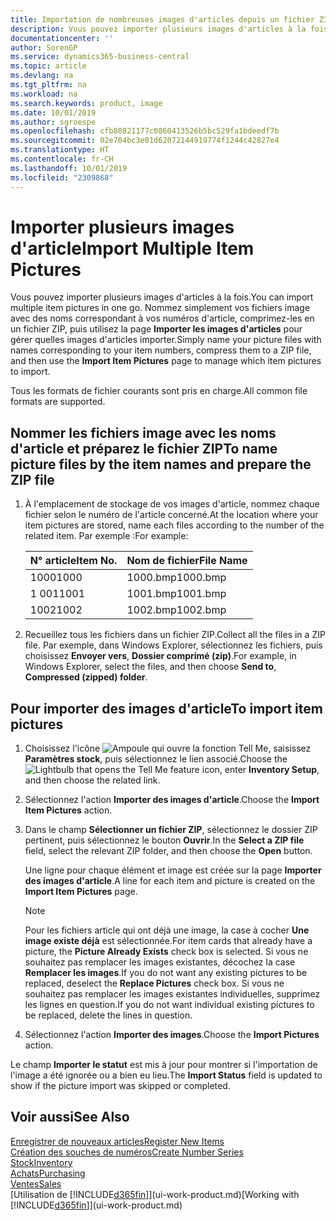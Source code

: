 ```yaml
---
title: Importation de nombreuses images d'articles depuis un fichier ZIP| Microsoft Docs
description: Vous pouvez importer plusieurs images d'articles à la fois. Nommez simplement vos fichiers image avec des noms correspondant à vos numéros d'article, comprimez-les en un fichier zip, puis utilisez la page Importer les images d'articles pour gérer quelles images d'articles importer.
documentationcenter: ''
author: SorenGP
ms.service: dynamics365-business-central
ms.topic: article
ms.devlang: na
ms.tgt_pltfrm: na
ms.workload: na
ms.search.keywords: product, image
ms.date: 10/01/2019
ms.author: sgroespe
ms.openlocfilehash: cfb80821177c0860413526b5bc529fa1bdeedf7b
ms.sourcegitcommit: 02e704bc3e01d62072144919774f1244c42827e4
ms.translationtype: HT
ms.contentlocale: fr-CH
ms.lasthandoff: 10/01/2019
ms.locfileid: "2309868"
---
```

# <a name="import-multiple-item-pictures"></a><span data-ttu-id="7d44c-104">Importer plusieurs images d'article</span><span class="sxs-lookup"><span data-stu-id="7d44c-104">Import Multiple Item Pictures</span></span>
<span data-ttu-id="7d44c-105">Vous pouvez importer plusieurs images d'articles à la fois.</span><span class="sxs-lookup"><span data-stu-id="7d44c-105">You can import multiple item pictures in one go.</span></span> <span data-ttu-id="7d44c-106">Nommez simplement vos fichiers image avec des noms correspondant à vos numéros d'article, comprimez-les en un fichier ZIP, puis utilisez la page **Importer les images d'articles** pour gérer quelles images d'articles importer.</span><span class="sxs-lookup"><span data-stu-id="7d44c-106">Simply name your picture files with names corresponding to your item numbers, compress them to a ZIP file, and then use the **Import Item Pictures** page to manage which item pictures to import.</span></span>

<span data-ttu-id="7d44c-107">Tous les formats de fichier courants sont pris en charge.</span><span class="sxs-lookup"><span data-stu-id="7d44c-107">All common file formats are supported.</span></span>

## <a name="to-name-picture-files-by-the-item-names-and-prepare-the-zip-file"></a><span data-ttu-id="7d44c-108">Nommer les fichiers image avec les noms d'article et préparez le fichier ZIP</span><span class="sxs-lookup"><span data-stu-id="7d44c-108">To name picture files by the item names and prepare the ZIP file</span></span>
1. <span data-ttu-id="7d44c-109">À l'emplacement de stockage de vos images d'article, nommez chaque fichier selon le numéro de l'article concerné.</span><span class="sxs-lookup"><span data-stu-id="7d44c-109">At the location where your item pictures are stored, name each files according to the number of the related item.</span></span> <span data-ttu-id="7d44c-110">Par exemple :</span><span class="sxs-lookup"><span data-stu-id="7d44c-110">For example:</span></span>

    |<span data-ttu-id="7d44c-111">N° article</span><span class="sxs-lookup"><span data-stu-id="7d44c-111">Item No.</span></span>|<span data-ttu-id="7d44c-112">Nom de fichier</span><span class="sxs-lookup"><span data-stu-id="7d44c-112">File Name</span></span>|
    |-|-|
    |<span data-ttu-id="7d44c-113">1000</span><span class="sxs-lookup"><span data-stu-id="7d44c-113">1000</span></span>|<span data-ttu-id="7d44c-114">1000.bmp</span><span class="sxs-lookup"><span data-stu-id="7d44c-114">1000.bmp</span></span>|
    |<span data-ttu-id="7d44c-115">1 001</span><span class="sxs-lookup"><span data-stu-id="7d44c-115">1001</span></span>|<span data-ttu-id="7d44c-116">1001.bmp</span><span class="sxs-lookup"><span data-stu-id="7d44c-116">1001.bmp</span></span>|
    |<span data-ttu-id="7d44c-117">1002</span><span class="sxs-lookup"><span data-stu-id="7d44c-117">1002</span></span>|<span data-ttu-id="7d44c-118">1002.bmp</span><span class="sxs-lookup"><span data-stu-id="7d44c-118">1002.bmp</span></span>|

2. <span data-ttu-id="7d44c-119">Recueillez tous les fichiers dans un fichier ZIP.</span><span class="sxs-lookup"><span data-stu-id="7d44c-119">Collect all the files in a ZIP file.</span></span> <span data-ttu-id="7d44c-120">Par exemple, dans Windows Explorer, sélectionnez les fichiers, puis choisissez **Envoyer vers**, **Dossier comprimé (zip)**.</span><span class="sxs-lookup"><span data-stu-id="7d44c-120">For example, in Windows Explorer, select the files, and then choose **Send to**, **Compressed (zipped) folder**.</span></span>     

## <a name="to-import-item-pictures"></a><span data-ttu-id="7d44c-121">Pour importer des images d'article</span><span class="sxs-lookup"><span data-stu-id="7d44c-121">To import item pictures</span></span>
1. <span data-ttu-id="7d44c-122">Choisissez l'icône ![Ampoule qui ouvre la fonction Tell Me](media/ui-search/search_small.png "Dites-moi ce que vous voulez faire"), saisissez **Paramètres stock**, puis sélectionnez le lien associé.</span><span class="sxs-lookup"><span data-stu-id="7d44c-122">Choose the ![Lightbulb that opens the Tell Me feature](media/ui-search/search_small.png "Tell me what you want to do") icon, enter **Inventory Setup**, and then choose the related link.</span></span>
2. <span data-ttu-id="7d44c-123">Sélectionnez l'action **Importer des images d'article**.</span><span class="sxs-lookup"><span data-stu-id="7d44c-123">Choose the **Import Item Pictures** action.</span></span>
3. <span data-ttu-id="7d44c-124">Dans le champ **Sélectionner un fichier ZIP**, sélectionnez le dossier ZIP pertinent, puis sélectionnez le bouton **Ouvrir**.</span><span class="sxs-lookup"><span data-stu-id="7d44c-124">In the **Select a ZIP file** field, select the relevant ZIP folder, and then choose the **Open** button.</span></span>

    <span data-ttu-id="7d44c-125">Une ligne pour chaque élément et image est créée sur la page **Importer des images d'article**.</span><span class="sxs-lookup"><span data-stu-id="7d44c-125">A line for each item and picture is created on the **Import Item Pictures** page.</span></span>

    > [!NOTE]
    > <span data-ttu-id="7d44c-126">Pour les fichiers article qui ont déjà une image, la case à cocher **Une image existe déjà** est sélectionnée.</span><span class="sxs-lookup"><span data-stu-id="7d44c-126">For item cards that already have a picture, the **Picture Already Exists** check box is selected.</span></span> <span data-ttu-id="7d44c-127">Si vous ne souhaitez pas remplacer les images existantes, décochez la case **Remplacer les images**.</span><span class="sxs-lookup"><span data-stu-id="7d44c-127">If you do not want any existing pictures to be replaced, deselect the **Replace Pictures** check box.</span></span> <span data-ttu-id="7d44c-128">Si vous ne souhaitez pas remplacer les images existantes individuelles, supprimez les lignes en question.</span><span class="sxs-lookup"><span data-stu-id="7d44c-128">If you do not want individual existing pictures to be replaced, delete the lines in question.</span></span>

3. <span data-ttu-id="7d44c-129">Sélectionnez l'action **Importer des images**.</span><span class="sxs-lookup"><span data-stu-id="7d44c-129">Choose the **Import Pictures** action.</span></span>

<span data-ttu-id="7d44c-130">Le champ **Importer le statut** est mis à jour pour montrer si l'importation de l'image a été ignorée ou a bien eu lieu.</span><span class="sxs-lookup"><span data-stu-id="7d44c-130">The **Import Status** field is updated to show if the picture import was skipped or completed.</span></span>       

## <a name="see-also"></a><span data-ttu-id="7d44c-131">Voir aussi</span><span class="sxs-lookup"><span data-stu-id="7d44c-131">See Also</span></span>
[<span data-ttu-id="7d44c-132">Enregistrer de nouveaux articles</span><span class="sxs-lookup"><span data-stu-id="7d44c-132">Register New Items</span></span>](inventory-how-register-new-items.md)  
[<span data-ttu-id="7d44c-133">Création des souches de numéros</span><span class="sxs-lookup"><span data-stu-id="7d44c-133">Create Number Series</span></span>](ui-create-number-series.md)  
[<span data-ttu-id="7d44c-134">Stock</span><span class="sxs-lookup"><span data-stu-id="7d44c-134">Inventory</span></span>](inventory-manage-inventory.md)  
[<span data-ttu-id="7d44c-135">Achats</span><span class="sxs-lookup"><span data-stu-id="7d44c-135">Purchasing</span></span>](purchasing-manage-purchasing.md)  
[<span data-ttu-id="7d44c-136">Ventes</span><span class="sxs-lookup"><span data-stu-id="7d44c-136">Sales</span></span>](sales-manage-sales.md)  
<span data-ttu-id="7d44c-137">[Utilisation de [!INCLUDE[d365fin](includes/d365fin_md.md)]](ui-work-product.md)</span><span class="sxs-lookup"><span data-stu-id="7d44c-137">[Working with [!INCLUDE[d365fin](includes/d365fin_md.md)]](ui-work-product.md)</span></span>
